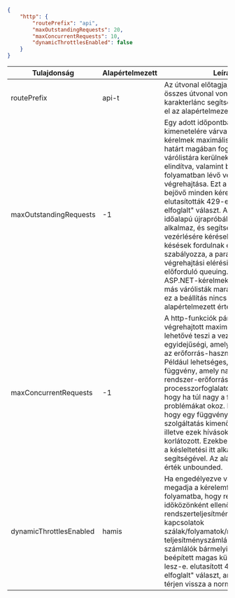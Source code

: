 ```json
{
    "http": {
        "routePrefix": "api",
        "maxOutstandingRequests": 20,
        "maxConcurrentRequests": 10,
        "dynamicThrottlesEnabled": false
    }
}
```

|Tulajdonság  |Alapértelmezett | Leírás |
|---------|---------|---------| 
|routePrefix|api-t|Az útvonal előtagja, amely az összes útvonal vonatkozik. Üres karakterlánc segítségével távolítsa el az alapértelmezett előtag. |
|maxOutstandingRequests|-1|Egy adott időpontban a tranzakció kimenetelére várva függőben lévő kérelmek maximális száma. Ezt a határt magában foglalja a kérelmek várólistára kerülnek, de nincs elindítva, valamint bármely, a folyamatban lévő végrehajtások végrehajtása. Ezt a határt keresztül bejövő minden kérelmet elutasították 429-es jelű "Túl elfoglalt" választ. Amely hívók időalapú újrapróbálkozási stratégiát alkalmaz, és segítséget nyújt annak vezérlésére kérések maximális késések fordulnak elő. Ez csak szabályozza, a parancsfájl állomás végrehajtási elérési útján belül előforduló queuing. Például az ASP.NET-kérelmek várólistájának más várólisták marad érvényben, és ez a beállítás nincs hatással. Az alapértelmezett érték unbounded.|
|maxConcurrentRequests|-1|A http-funkciók párhuzamosan végrehajtott maximális száma. Ez lehetővé teszi a vezérlő egyidejűségi, amelyek segíthetnek az erőforrás-használat kezelése. Például lehetséges, hogy egy http-függvény, amely nagy mennyiségű rendszer-erőforrások (memória / / processzorfoglalatok) használ, úgy, hogy ha túl nagy a feldolgozási problémákat okoz. Előfordulhat, hogy egy függvény harmadik fél szolgáltatás kimenő kérelmek, illetve ezek hívások kell sebessége korlátozott. Ezekben az esetekben a késleltetési itt alkalmazása segítségével. Az alapértelmezett érték unbounded.|
|dynamicThrottlesEnabled|hamis|Ha engedélyezve van, ez a beállítás megadja a kérelemfeldolgozási folyamatba, hogy rendszeres időközönként ellenőrizze a rendszerteljesítményt például kapcsolatok szálak/folyamatok/memória/cpu/stb teljesítményszámlálók, és ha ezek a számlálók bármelyike (80 %-át), beépített magas küszöböt igényel lesz-e. elutasított 429-es jelű "Túl elfoglalt" választ, amíg a counter(s) térjen vissza a normál szintek.|
